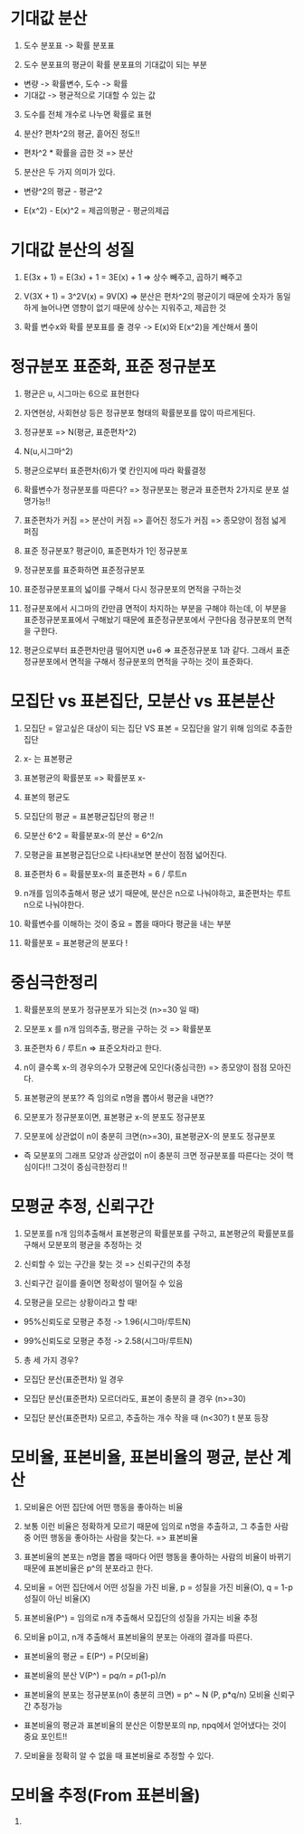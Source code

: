 # 기대값 분산

1. 도수 분포표 -> 확률 분포표

2. 도수 분포표의 평균이 확률 분포표의 기대값이 되는 부분

- 변량 -> 확률변수, 도수 -> 확률
- 기대값 -> 평균적으로 기대할 수 있는 값

3. 도수를 전체 개수로 나누면 확률로 표현

4. 분산? 편차^2의 평균, 흩어진 정도!!

- 편차^2 * 확률을 곱한 것 => 분산

5. 분산은 두 가지 의미가 있다.

- 변량^2의 평균 - 평균^2

- E(x^2) - E(x)^2 = 제곱의평균 - 평균의제곱

# 기대값 분산의 성질

1. E(3x + 1) = E(3x) + 1 = 3E(x) + 1 => 상수 빼주고, 곱하기 빼주고

2. V(3X + 1) = 3^2V(x) = 9V(X) => 분산은 편차^2의 평균이기 때문에 숫자가 동일하게 늘어나면 영향이 없기 때문에 상수는 지워주고, 제곱한 것

3. 확률 변수x와 확률 분포표를 줄 경우 -> E(x)와 E(x^2)을 계산해서 풀이

# 정규분포 표준화, 표준 정규분포 

1. 평균은 u, 시그마는 6으로 표현한다

1. 자연현상, 사회현상 등은 정규분포 형태의 확률분포를 많이 따르게된다.

2. 정규분포 => N(평균, 표준편차^2)

3. N(u,시그마^2)

4. 평균으로부터 표준편차(6)가 몇 칸인지에 따라 확률결정

5. 확률변수가 정규분포를 따른다? => 정규분포는 평균과 표준편차 2가지로 분포 설명가능!!

6. 표준편차가 커짐 => 분산이 커짐 => 흩어진 정도가 커짐 => 종모양이 점점 넓게 퍼짐

7. 표준 정규분포? 평균이0, 표준편차가 1인 정규분포

8. 정규분포를 표준화하면 표준정규분포

9. 표준정규분포표의 넓이를 구해서 다시 정규분포의 면적을 구하는것

10. 정규분포에서 시그마의 칸만큼 면적이 차지하는 부분을 구해야 하는데, 이 부분을 표준정규분포표에서 구해놨기 때문에 표준정규분포에서 구한다음 정규분포의 면적을 구한다.

11. 평균으로부터 표준편차만큼 떨어지면 u+6 => 표준정규분포 1과 같다. 그래서 표준정규분포에서 면적을 구해서 정규분포의 면적을 구하는 것이 표준화다.

# 모집단 vs 표본집단, 모분산 vs 표본분산

1. 모집단 = 알고싶은 대상이 되는 집단 VS 표본 = 모집단을 알기 위해 임의로 추출한 집단 

2. x- 는 표본평균

3. 표본평균의 확률분포 => 확률분포 x-

4. 표본의 평균도 

5. 모집단의 평균 = 표본평균집단의 평균 !! 

6. 모분산 6^2 = 확률분포x-의 분산 = 6^2/n

7. 모평균을 표본평균집단으로 나타내보면 분산이 점점 넓어진다. 

8. 표준편차 6 = 확률분포x-의 표준편차 = 6 / 루트n

7. n개를 임의추출해서 평균 냈기 때문에, 분산은 n으로 나눠야하고, 표준편차는 루트n으로 나눠야한다.

8. 확률변수를 이해하는 것이 중요 = 뽑을 때마다 평균을 내는 부분

9. 확률분포 = 표본평균의 분포다 ! 

# 중심극한정리

1. 확률분포의 분포가 정규분포가 되는것 (n>=30 일 때)

2. 모분포 x 를 n개 임의추출, 평균을 구하는 것 => 확률분포

3. 표준편차 6 / 루트n => 표준오차라고 한다.

4. n이 클수록 x-의 경우의수가 모평균에 모인다(중심극한) => 종모양이 점점 모아진다.

5. 표본평균의 분포?? 즉 임의로 n명을 뽑아서 평균을 내면??

6. 모분포가 정규분포이면, 표본평균 x-의 분포도 정규분포

7. 모분포에 상관없이 n이 충분히 크면(n>=30), 표본평균X-의 분포도 정규분포

- 즉 모분포의 그래프 모양과 상관없이 n이 충분히 크면 정규분포를 따른다는 것이 핵심이다!! 그것이 중심극한정리 !!

# 모평균 추정, 신뢰구간

1. 모분포를 n개 임의추출해서 표본평균의 확률분포를 구하고, 표본평균의 확률분포를 구해서 모분포의 평균을 추정하는 것

2. 신뢰할 수 있는 구간을 찾는 것 => 신뢰구간의 추정

3. 신뢰구간 길이를 줄이면 정확성이 떨어질 수 있음

4. 모평균을 모르는 상황이라고 할 때!

- 95%신뢰도로 모평균 추정 -> 1.96(시그마/루트N)

- 99%신뢰도로 모평균 추정 -> 2.58(시그마/루트N)

5. 총 세 가지 경우?

- 모집단 분산(표준편차) 일 경우

- 모집단 분산(표준편차) 모르더라도, 표본이 충분히 클 경우 (n>=30)

- 모집단 분산(표준편차) 모르고, 추출하는 개수 작을 때 (n<30?) t 분포 등장

# 모비율, 표본비율, 표본비율의 평균, 분산 계산

1. 모비율은 어떤 집단에 어떤 행동을 좋아하는 비율

2. 보통 이런 비율은 정확하게 모르기 때문에 임의로 n명을 추출하고, 그 추출한 사람 중 어떤 행동을 좋아하는 사람을 찾는다. => 표본비율

3. 표본비율의 본포는 n명을 뽑을 때마다 어떤 행동을 좋아하는 사람의 비율이 바뀌기 때문에 표본비율은 p^의 분포라고 한다.

4. 모비율 = 어떤 집단에서 어떤 성질을 가진 비율, p = 성질을 가진 비율(O), q = 1-p  성질이 아닌 비율(X)

5. 표본비율(P^) = 임의로 n개 추출해서 모집단의 성질을 가지는 비율 추정

6. 모비율 p이고, n개 추출해서 표본비율의 분포는 아래의 결과를 따른다.

- 표본비율의 평균 = E(P^) = P(모비율)

- 표본비율의 분산 V(P^) = p*q/n = p*(1-p)/n

- 표본비율의 분포는 정규분포(n이 충분히 크면) = p^ ~ N (P, p*q/n) 모비율 신뢰구간 추정가능

- 표본비율의 평균과 표본비율의 분산은 이항분포의 np, npq에서 얻어냈다는 것이 중요 포인트!!

7. 모비율을 정확히 알 수 없을 때 표본비율로 추정할 수 있다.

# 모비율 추정(From 표본비율)

1. 